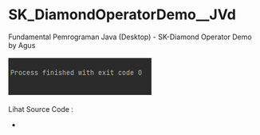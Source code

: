# SK_DiamondOperatorDemo__JVd
Fundamental Pemrograman Java (Desktop) - SK-Diamond Operator Demo by Agus<br><br>
<img src="https://github.com/RizkyKhapidsyah/SK_DiamondOperatorDemo__JVd/blob/master/result/001.PNG"><br><br>
Lihat Source Code :<br>
- <a href="https://github.com/RizkyKhapidsyah/SK_DiamondOperatorDemo__JVd/tree/master/src/rk"></a>
